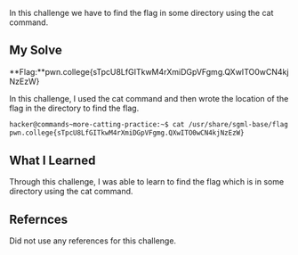 In this challenge we have to find the flag in some directory using the cat command.
## My Solve

**Flag:**pwn.college{sTpcU8LfGITkwM4rXmiDGpVFgmg.QXwITO0wCN4kjNzEzW}

In this challenge, I used the cat command and then wrote the location of the flag in the directory to find the flag.
```bash
hacker@commands~more-catting-practice:~$ cat /usr/share/sgml-base/flag
pwn.college{sTpcU8LfGITkwM4rXmiDGpVFgmg.QXwITO0wCN4kjNzEzW}
```

## What I Learned
Through this challenge, I was able to learn to find the flag which is in some directory using the cat command.

## Refernces
Did not use any references for this challenge.
